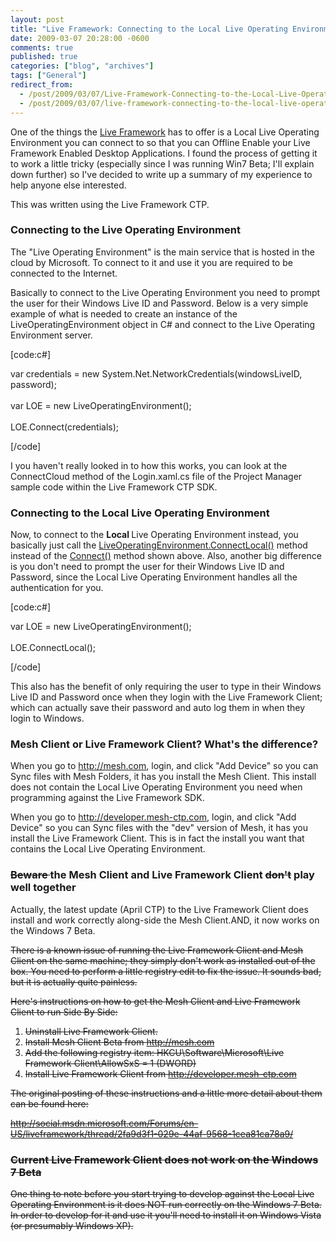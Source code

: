 ```yaml
---
layout: post
title: "Live Framework: Connecting to the Local Live Operating Environment (LOE) for Offline Applications"
date: 2009-03-07 20:28:00 -0600
comments: true
published: true
categories: ["blog", "archives"]
tags: ["General"]
redirect_from: 
  - /post/2009/03/07/Live-Framework-Connecting-to-the-Local-Live-Operating-Environment-LOE
  - /post/2009/03/07/live-framework-connecting-to-the-local-live-operating-environment-loe
---
```

<!-- more -->
<p>One of the things the <a href="http://dev.live.com/liveframework/">Live Framework</a> has to offer is a Local Live Operating Environment you can connect to so that you can Offline Enable your Live Framework Enabled Desktop Applications. I found the process of getting it to work a little tricky (especially since I was running Win7 Beta; I'll explain down further) so I've decided to write up a summary of my experience to help anyone else interested.</p>
<p>This was written using the Live Framework CTP.</p>
<h3>Connecting to the Live Operating Environment</h3>
<p>The "Live Operating Environment" is the main service that is hosted in the cloud by Microsoft. To connect to it and use it you are required to be connected to the Internet.</p>
<p>Basically to connect to the Live Operating Environment you need to prompt the user for their Windows Live ID and Password. Below is a very simple example of what is needed to create an instance of the LiveOperatingEnvironment object in C# and connect to the Live Operating Environment server.</p>
<p>[code:c#]</p>
<p>var credentials = new System.Net.NetworkCredentials(windowsLiveID, password);<br /><br />var LOE = new LiveOperatingEnvironment();<br /><br />LOE.Connect(credentials);</p>
<p>[/code]</p>
<p>I you haven't really looked in to how this works, you can look at the ConnectCloud method of the Login.xaml.cs file of the Project Manager sample code within the Live Framework CTP SDK.</p>
<h3>Connecting to the Local Live Operating Environment</h3>
<p>Now, to connect to the <strong>Local </strong>Live Operating Environment instead, you basically just call the <a href="http://msdn.microsoft.com/en-us/library/dd139363.aspx">LiveOperatingEnvironment.ConnectLocal()</a> method instead of the <a href="http://msdn.microsoft.com/en-us/library/dd157894.aspx">Connect()</a> method shown above. Also, another big difference is you don't need to prompt the user for their Windows Live ID and Password, since the Local Live Operating Environment handles all the authentication for you.</p>
<p>[code:c#]</p>
<p>var LOE = new LiveOperatingEnvironment();<br /><br />LOE.ConnectLocal();</p>
<p>[/code]</p>
<p>This also has the benefit of only requiring the user to type in their Windows Live ID and Password once when they login with the Live Framework Client; which can actually save their password and auto log them in when they login to Windows.</p>
<h3>Mesh Client or Live Framework Client? What's the difference?</h3>
<p>When you go to <a href="http://mesh.com">http://mesh.com</a>, login, and click "Add Device" so you can Sync files with Mesh Folders, it has you install the Mesh Client. This install does not contain the Local Live Operating Environment you need when programming against the Live Framework SDK.</p>
<p>When you go to <a href="http://developer.mesh-ctp.com">http://developer.mesh-ctp.com</a>, login, and click "Add Device" so you can Sync files with the "dev" version of Mesh, it has you install the Live Framework Client. This is in fact the install you want that contains the Local Live Operating Environment.</p>
<h3><span style="text-decoration: line-through;">Beware </span>the Mesh Client and Live Framework Client <span style="text-decoration: line-through;">don't</span> play well together</h3>
<p>Actually, the latest update (April CTP) to the Live Framework Client does install and work correctly along-side the Mesh Client.AND, it now works on the Windows 7 Beta.</p>
<p><span style="text-decoration: line-through;">There is a known issue of running the Live Framework Client and Mesh Client on the same machine; they simply don't work as installed out of the box. You need to perform a little registry edit to fix the issue. It sounds bad, but it is actually quite painless. </span></p>
<p><span style="text-decoration: line-through;">Here's instructions on how to get the Mesh Client and Live Framework Client to run Side By Side: </span></p>
<ol>
<li><span style="text-decoration: line-through;">Uninstall Live Framework Client.</span></li>
<li><span style="text-decoration: line-through;">Install Mesh Client Beta from <a href="http://mesh.com">http://mesh.com</a></span></li>
<li><span style="text-decoration: line-through;">Add the following registry item: HKCU\Software\Microsoft\Live Framework Client\AllowSxS = 1 (DWORD)</span></li>
<li><span style="text-decoration: line-through;">Install Live Framework Client from <a href="http://developer.mesh-ctp.com">http://developer.mesh-ctp.com</a><br /></span></li>
</ol>
<p><span style="text-decoration: line-through;">The original posting of these instructions and a little more detail about them can be found here: </span></p>
<p><span style="text-decoration: line-through;"><a href="http://social.msdn.microsoft.com/Forums/en-US/liveframework/thread/2fa9d3f1-029e-44af-9568-1cea81ca78a9/">http://social.msdn.microsoft.com/Forums/en-US/liveframework/thread/2fa9d3f1-029e-44af-9568-1cea81ca78a9/</a></span></p>
<h3><span style="text-decoration: line-through;">Current Live Framework Client does not work on the Windows 7 Beta</span></h3>
<p><span style="text-decoration: line-through;">One thing to note before you start trying to develop against the Local Live Operating Environment is it does NOT run correctly on the Windows 7 Beta. In order to develop for it and use it you'll need to install it on Windows Vista (or presumably Windows XP). </span></p>
